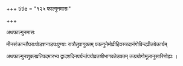 +++
title = "१२५ फाल्गुनमासः"

+++

अथफाल्गुनमासः

मीनसंक्रान्तौपराःषोडशनाड्यःपुण्याः रात्रौतुपागुक्तम् फाल्गुनेमोव्रीहिवस्त्रदानंगोविन्दप्रीतयेकार्यम्

अथफाल्गुनशुक्लप्रतिपदमारभ्य द्वादशदिनपर्यन्तंपयोव्रतश्रीभागवतेउक्तम् तत्प्रयोगोमूलानुसारिणोह्यः ।
